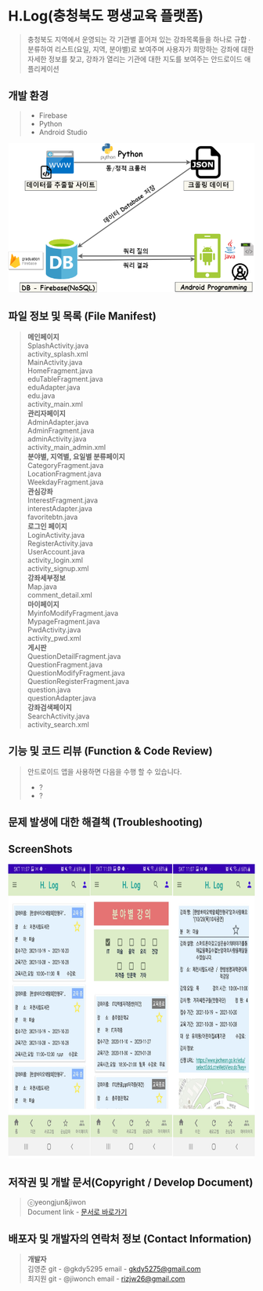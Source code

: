 # H.Log(충청북도 평생교육 플랫폼)
> 충청북도 지역에서 운영되는 각 기관별 흩어져 있는 강좌목록들을 하나로 규합 ∙ 분류하여 리스트(요일, 지역, 분야별)로 보여주며 사용자가 희망하는 강좌에 대한 자세한 정보를 찾고, 강좌가 열리는 기관에 대한 지도를 보여주는 안드로이드 애플리케이션

## 개발 환경
>- Firebase
>- Python
>- Android Studio

![](https://github.com/gkdy5295/graduation/blob/82ad2f4ba7462dfacaef2bba94db648feffe4fcd/readme/%EA%B0%9C%EB%B0%9C%ED%99%98%EA%B2%BD.png)


## 파일 정보 및 목록 (File Manifest)
>**메인페이지**   
>SplashActivity.java   
>activity_splash.xml   
>MainActivity.java      
>HomeFragment.java      
>eduTableFragment.java      
>eduAdapter.java      
>edu.java      
>activity_main.xml      
>**관리자페이지**      
>AdminAdapter.java      
>AdminFragment.java      
>adminActivity.java      
>activity_main_admin.xml      
>**분야별, 지역별, 요일별 분류페이지**      
>CategoryFragment.java      
>LocationFragment.java      
>WeekdayFragment.java      
>**관심강좌**      
>InterestFragment.java      
>interestAdapter.java      
>favoritebtn.java      
>**로그인 페이지**      
>LoginActivity.java      
>RegisterActivity.java      
>UserAccount.java      
>activity_login.xml      
>activity_signup.xml      
>**강좌세부정보**      
>Map.java      
>comment_detail.xml      
>**마이페이지**      
>MyinfoModifyFragment.java      
>MypageFragment.java      
>PwdActivity.java      
>activity_pwd.xml      
>**게시판**      
>QuestionDetailFragment.java      
>QuestionFragment.java      
>QuestionModifyFragment.java      
>QuestionRegisterFragment.java      
>question.java      
>questionAdapter.java      
>**강좌검색페이지**      
>SearchActivity.java      
>activity_search.xml      



## 기능 및 코드 리뷰 (Function & Code Review)
>안드로이드 앱을 사용하면 다음을 수행 할 수 있습니다.
>- ?
>- ?


## 문제 발생에 대한 해결책 (Troubleshooting)


## ScreenShots
<img src="https://github.com/gkdy5295/graduation/blob/8457077f2c7e536a6525f1760a8e8ecb0dd9fde2/readme/screen1.png" width="900" height="600"/>



## 저작권 및 개발 문서(Copyright / Develop Document)
>ⓒyeongjun&jiwon   
>Document link - [문서로 바로가기](https://jiwon-dev-daymoment.tistory.com/category/Portfolio/mobile%28android%29)

## 배포자 및 개발자의 연락처 정보 (Contact Information)
>**개발자**   
>김영준 git - @gkdy5295     email - gkdy5275@gmail.com   
>최지원 git - @jiwonch      email - rizjw26@gmail.com


